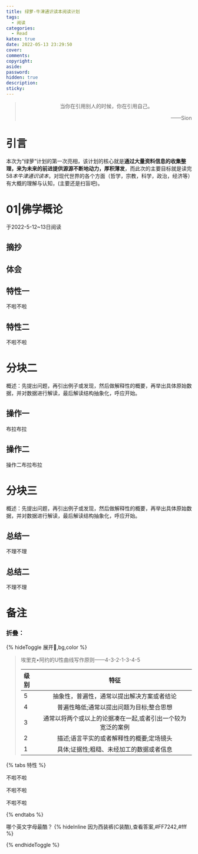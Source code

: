 ```yaml
---
title: 绿萝-牛津通识读本阅读计划
tags:
  - 阅读
categories:
  - Read
katex: true
date: 2022-05-13 23:29:50
cover:
comments:
copyright:
aside:
password:
hidden: true
description:
sticky:
---
```


> <center>当你在引用别人的时候，你在引用自己。</center>
> <p align="right">——Sion</p>
>

# 引言

本次为“绿萝”计划的第一次亮相，该计划的核心就是**通过大量资料信息的收集整理，来为未来的前进提供源源不断地动力，厚积薄发**，而此次的主要目标就是读完58*本牛津通识读本*，对现代世界的各个方面（哲学，宗教，科学，政治，经济等）有大概的理解与认知，(主要还是扫盲吧)。

# 01|佛学概论

于2022-5-12~13日阅读

## 摘抄

## 体会



## 特性一

不啦不啦

## 特性二

不啦不啦

# 分块二

概述：先提出问题，再引出例子或发现，然后做解释性的概要，再举出具体原始数据，并对数据进行解读，最后解读结构抽象化，呼应开始。

## 操作一

布拉布拉

## 操作二
<div id= "操作二" > 操作二布拉布拉  </div>


# 分块三

概述：先提出问题，再引出例子或发现，然后做解释性的概要，再举出具体原始数据，并对数据进行解读，最后解读结构抽象化，呼应开始。

## 总结一

不理不理

## 总结二

不理不理

# 备注

### 折叠：

{% hideToggle 展开🎁,bg,color %}


> 埃里克•阿约的U性曲线写作原则——4-3-2-1-3-4-5
>
> | 级别 |                            特征                             |
> | :--- | :---------------------------------------------------------: |
> | 5    |         抽象性，普遍性，通常以提出解决方案或者结论          |
> | 4    |          普遍性略低;通常以提出问题为目标;整合思想           |
> | 3    | 通常以将两个或以上的论据凑在一起,或者引出一个较为宽泛的案例 |
> | 2    |          描述;语言平实的或者解释性的概要;定场镜头           |
> | 1    |          具体;证据性;粗糙、未经加工的数据或者信息           |
>

{% tabs 特性 %}
<!-- tab 示例一 -->
不啦不啦
<!-- endtab -->

<!-- tab 示例二@fab fa-apple -->
不啦不啦
<!-- endtab -->

<!-- tab 示例三@fas fa-bomb -->
不啦不啦
<!-- endtab -->
{% endtabs %}

哪个英文字母最酷？ {% hideInline 因为西装裤(C装酷),查看答案,#FF7242,#fff %}



{% endhideToggle %}





